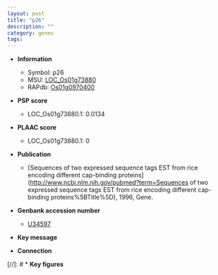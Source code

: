 ```yaml
---
layout: post
title: "p26"
description: ""
category: genes
tags: 
---
```


* **Information**  
    + Symbol: p26  
    + MSU: [LOC_Os01g73880](http://rice.plantbiology.msu.edu/cgi-bin/ORF_infopage.cgi?orf=LOC_Os01g73880)  
    + RAPdb: [Os01g0970400](http://rapdb.dna.affrc.go.jp/viewer/gbrowse_details/irgsp1?name=Os01g0970400)  

* **PSP score**  
    + LOC_Os01g73880.1: 0.0134 

* **PLAAC score**  
    + LOC_Os01g73880.1: 0 

* **Publication**  
    + [Sequences of two expressed sequence tags EST from rice encoding different cap-binding proteins](http://www.ncbi.nlm.nih.gov/pubmed?term=Sequences of two expressed sequence tags EST from rice encoding different cap-binding proteins%5BTitle%5D), 1996, Gene.

* **Genbank accession number**  
    + [U34597](http://www.ncbi.nlm.nih.gov/nuccore/U34597)

* **Key message**  

* **Connection**  

[//]: # * **Key figures**  


